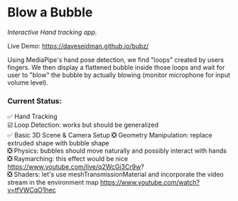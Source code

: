 # Blow a Bubble
_Interactive Hand tracking app._  

Live Demo: https://daveseidman.github.io/bubz/  

Using MediaPipe's hand pose detection, we find "loops" created by users fingers. We then display a flattened bubble inside those loops and wait for user to "blow" the bubble by actually blowing (monitor microphone for input volume level). 


### Current Status:
✅ Hand Tracking  
☑️ Loop Detection: works but should be generalized  
✅ Basic 3D Scene & Camera Setup 
❎ Geometry Manipulation: replace extruded shape with bubble shape  
❎ Physics: bubbles should move naturally and possibly interact with hands 
❎ Raymarching: this effect would be nice https://www.youtube.com/live/q2WcGi3Cr9w?  
❎ Shaders: let's use meshTransmissionMaterial and incorporate the video stream in the environment map https://www.youtube.com/watch?v=tfVWCqO1hec  